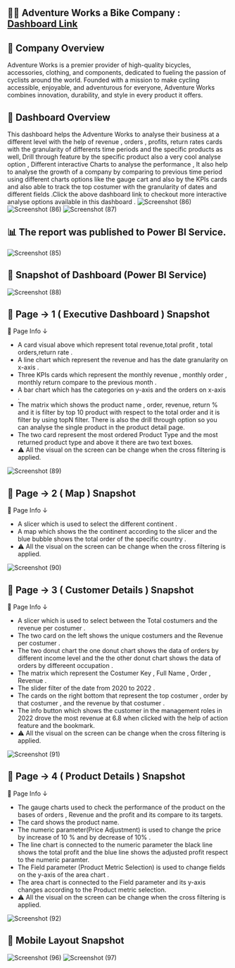## 🚴‍♂️ Adventure Works a Bike Company  : [Dashboard Link](https://app.powerbi.com/links/tPx_cQ7V9d?ctid=edc5c3bf-4ab5-4697-84fa-41b44eb08b5e&pbi_source=linkShare)

## 📝 Company Overview

Adventure Works is a premier provider of high-quality bicycles, accessories, clothing, and components, dedicated to fueling the passion of cyclists around the world. Founded with a mission to make cycling accessible, enjoyable, and adventurous for everyone, Adventure Works combines innovation, durability, and style in every product it offers.


## 📝 Dashboard Overview  

This dashboard helps the Adventure Works to  analyse their business at a different level with the help of revenue , orders , profits, return rates cards with the granularity of  differents time periods and the specific products as well, Drill through feature  by the specific product also a very cool analyse option , Different interactive Charts to analyse the  performance , It also help to analyse the growth of a company by comparing to previous time  period using different charts options like the gauge cart and also by the KPIs cards and also able to track the top costumer with the  granularity of dates and different fields .Click the above  dashboard link to checkout  more interactive analyse options available  in this dashboard .
![Screenshot (86)](https://github.com/user-attachments/assets/0f4ef54d-8558-4378-8ea0-42dd62d3ae05)   ![Screenshot (86)](https://github.com/user-attachments/assets/a4033ca1-f684-4bcf-a36d-8a8bbffec83d)
![Screenshot (87)](https://github.com/user-attachments/assets/3ba3ed25-1508-4dd9-94a3-990bf9dced2d)

##  📊 The report was  published to Power BI Service.

![Screenshot (85)](https://github.com/user-attachments/assets/a6e86e08-7621-4185-ae5f-02bf66309d4e)

##  📸 Snapshot of Dashboard (Power BI Service)
![Screenshot (88)](https://github.com/user-attachments/assets/ed88ac3a-97e8-485d-b712-26371fc89f7f)

##  📸 Page -> 1 ( Executive Dashboard ) Snapshot 
🧾 Page Info ↓
* A card visual above which represent total revenue,total profit , total orders,return rate .
* A line chart which represent the revenue and has the  date granularity on x-axis .
* Three KPIs cards which represent the monthly revenue , monthly order , monthly return compare to the previous month .
* A bar chart which has the categories on y-axis and the orders on x-axis .
* The matrix which shows the product name , order, revenue, return % and it is filter by top 10 product with respect to the total order and it is filter by using  topN filter. There is also the drill through option so you can analyse the single product in the product detail page.
* The two card represent the most ordered Product Type and the most returned product type and above it there are two text boxes.
* ⚠️ All the visual on the screen can be change when  the cross filtering is applied. 


      
![Screenshot (89)](https://github.com/user-attachments/assets/6bc0e022-bcff-413e-a080-f0d119ed10be)
## 📸 Page -> 2 ( Map ) Snapshot 
🧾 Page Info ↓
* A slicer which is used to select the different continent .
* A map which shows the the continent according to the slicer and the blue bubble shows the total order of the specific country .
*  ⚠️ All the visual on the screen can be change when the cross filtering is applied.

  

![Screenshot (90)](https://github.com/user-attachments/assets/59280d39-f060-46e7-ab15-01012fb02e33)
## 📸 Page -> 3 ( Customer Details ) Snapshot
🧾 Page Info ↓
* A slicer which is used to select between the Total costumers and the revenue per costumer .
* The two card on the left shows the unique costumers and the Revenue per costumer .
* The two donut chart the one donut chart  shows the data of orders by different income level 
  and the the other donut chart shows the data of orders by differeent occupation .
* The matrix which represent the Costumer Key , Full Name , Order , Revenue .
* The slider filter of the date from 2020 to 2022 .
* The cards on the right bottom that represent the top costumer  , order by that costumer , and the revenue by that costumer .
* The info button which shows the customer in the management roles in 2022  drove the most revenue  at 6.8 when clicked with the help of action feature and the bookmark. 
* ⚠️ All the visual on the screen can be change when the cross filtering is applied.

  

![Screenshot (91)](https://github.com/user-attachments/assets/3ff30dcf-e060-4d86-8a6e-bec6d5d9d0f2)
## 📸 Page -> 4 ( Product Details ) Snapshot 
🧾 Page Info ↓
* The gauge charts used to check the performance of the product on the bases of orders , Revenue and the profit and its compare to its targets.
* The card shows the product name.
* The numeric parameter(Price Adjustment) is used to change the price by increase of 10 % and by decrease of 10% .
* The line chart is connected to the numeric parameter the black line shows the total profit and the blue line shows the adjusted profit respect to the numeric paramter.
* The Field parameter (Product Metric Selection) is used to change fields on the y-axis of the area chart .
* The area chart is connected to the Field parameter and its y-axis changes according to the Product metric selection.
* ⚠️ All the visual on the screen can be change when the cross filtering is applied.


![Screenshot (92)](https://github.com/user-attachments/assets/c49da0cb-6ae5-4e04-b345-60d786f08d34)

## 📱 Mobile Layout Snapshot
![Screenshot (96)](https://github.com/user-attachments/assets/b0637119-49f5-4686-ae22-6db16d4a97f5)
![Screenshot (97)](https://github.com/user-attachments/assets/a19cbb22-eaf9-4eef-8c06-0640f1083cab)





